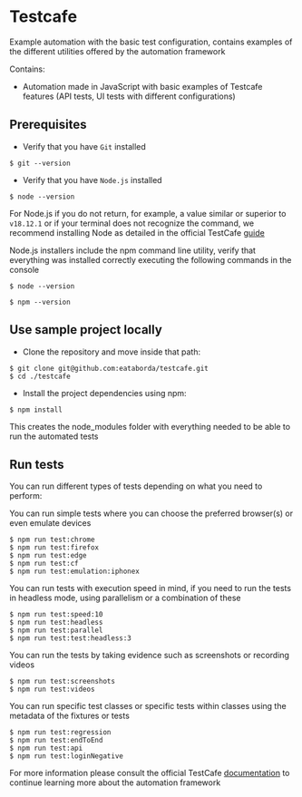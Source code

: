 # Testcafe
Example automation with the basic test configuration, contains examples of the different utilities offered by the automation framework

Contains:
- Automation made in JavaScript with basic examples of Testcafe features (API tests, UI tests with different configurations)

## Prerequisites
- Verify that you have `Git` installed
```shellscript
$ git --version
```
- Verify that you have `Node.js` installed
```shellscript
$ node --version
```
For Node.js if you do not return, for example, a value similar or superior to `v18.12.1` or if your terminal does not recognize the command, we recommend installing Node as detailed in the official TestCafe [guide](https://testcafe.io/documentation/402834/guides/basic-guides/install-testcafe)

Node.js installers include the npm command line utility, verify that everything was installed correctly executing the following commands in the console
```shellscript
$ node --version
```
```shellscript
$ npm --version
```

## Use sample project locally
- Clone the repository and move inside that path:
```shellscript
$ git clone git@github.com:eataborda/testcafe.git
$ cd ./testcafe
```
- Install the project dependencies using npm:
```shellscript
$ npm install
```
This creates the node_modules folder with everything needed to be able to run the automated tests

## Run tests
You can run different types of tests depending on what you need to perform:

You can run simple tests where you can choose the preferred browser(s) or even emulate devices
```shellscript
$ npm run test:chrome
$ npm run test:firefox
$ npm run test:edge
$ npm run test:cf
$ npm run test:emulation:iphonex
```
You can run tests with execution speed in mind, if you need to run the tests in headless mode, using parallelism or a combination of these
```shellscript
$ npm run test:speed:10
$ npm run test:headless
$ npm run test:parallel
$ npm run test:test:headless:3
```
You can run the tests by taking evidence such as screenshots or recording videos
```shellscript
$ npm run test:screenshots
$ npm run test:videos
```
You can run specific test classes or specific tests within classes using the metadata of the fixtures or tests
```shellscript
$ npm run test:regression
$ npm run test:endToEnd
$ npm run test:api
$ npm run test:loginNegative
```
For more information please consult the official TestCafe [documentation](https://testcafe.io/documentation/402635/getting-started) to continue learning more about the automation framework

